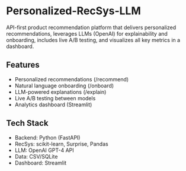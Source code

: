# Personalized-RecSys-LLM


API-first product recommendation platform that delivers personalized recommendations, leverages LLMs (OpenAI) for explainability and onboarding, includes live A/B testing, and visualizes all key metrics in a dashboard.

## Features
- Personalized recommendations (/recommend)
- Natural language onboarding (/onboard)
- LLM-powered explanations (/explain)
- Live A/B testing between models
- Analytics dashboard (Streamlit)

## Tech Stack
- Backend: Python (FastAPI)
- RecSys: scikit-learn, Surprise, Pandas
- LLM: OpenAI GPT-4 API
- Data: CSV/SQLite
- Dashboard: Streamlit




